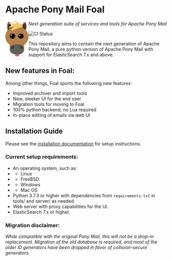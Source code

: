 # Apache Pony Mail Foal
<img src="https://github.com/apache/incubator-ponymail-foal/blob/master/webui/images/foal.png" width="72" align="left"/>

_Next generation suite of services and tools for Apache Pony Mail_

![CI Status](https://img.shields.io/travis/apache/incubator-ponymail-foal?style=plastic)

This repository aims to contain the next generation of Apache Pony Mail,
a pure python version of Apache Pony Mail with support for ElasticSearch 
7.x and above.


## New features in Foal:
Among other things, Foal sports the following new features:

- Improved archiver and import tools
- New, sleeker UI for the end user
- Migration tools for moving to Foal
- 100% python backend, no Lua required
- In-place editing of emails via web UI

## Installation Guide
Please see the [installation documentation](INSTALL.md) for setup instructions.

### Current setup requirements:

- An operating system, such as:
- - Linux
- - FreeBSD
- - Windows
- - Mac OS
- Python 3.7.3 or higher with dependencies from `requirements.txt` in tools/ and server/ as needed.
- Web server with proxy capabilities for the UI.
- ElasticSearch 7.x or higher.


### Migration disclaimer:
_While compatible with the original Pony Mail, this will not be a drop-in replacement.
Migration of the old database is required, and most of the older ID generators have 
been dropped in favor of collision-secure generators._
